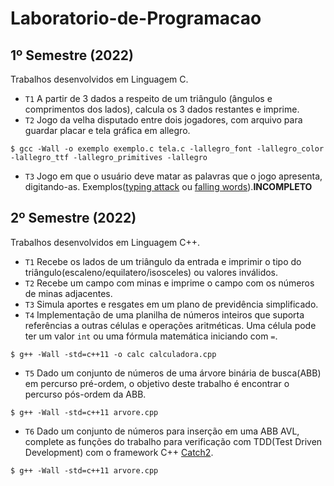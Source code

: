 # Laboratorio-de-Programacao

## 1º Semestre (2022)
Trabalhos desenvolvidos em Linguagem C.
- `T1` A partir de 3 dados a respeito de um triângulo (ângulos e comprimentos dos lados), calcula os 3 dados restantes e imprime.
- `T2` Jogo da velha disputado entre dois jogadores, com arquivo para guardar placar e tela gráfica em allegro.
```
$ gcc -Wall -o exemplo exemplo.c tela.c -lallegro_font -lallegro_color -lallegro_ttf -lallegro_primitives -lallegro 
```
- `T3` Jogo em que o usuário deve matar as palavras que o jogo apresenta, digitando-as. Exemplos([typing attack](https://www.typinggames.zone/typingattack) ou [falling words](https://www.typingstudy.com/pt-brazilian_abnt-2/games/falling_words)).**INCOMPLETO**

## 2º Semestre (2022)
Trabalhos desenvolvidos em Linguagem C++.
- `T1` Recebe os lados de um triângulo da entrada e imprimir o tipo do triângulo(escaleno/equilatero/isosceles) ou valores inválidos.
- `T2` Recebe um campo com minas e imprime o campo com os números de minas adjacentes.
- `T3` Simula aportes e resgates em um plano de previdência simplificado.
- `T4` Implementação de uma planilha de números inteiros que suporta referências a outras células e operações aritméticas. Uma célula pode ter um valor `int` ou uma fórmula matemática iniciando com `=`.
```
$ g++ -Wall -std=c++11 -o calc calculadora.cpp 
```
- `T5` Dado um conjunto de números de uma árvore binária de busca(ABB) em percurso pré-ordem, o objetivo deste trabalho é encontrar o percurso pós-ordem da ABB.
```
$ g++ -Wall -std=c++11 arvore.cpp  
```
- `T6` Dado um conjunto de números para inserção em uma ABB AVL, complete as funções do trabalho para verificação com TDD(Test Driven Development) com o framework C++ [Catch2](https://github.com/catchorg/Catch2/tree/v2.x).
```
$ g++ -Wall -std=c++11 arvore.cpp 
```
